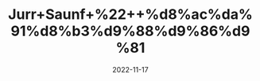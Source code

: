 ---
title: 'Jurr+Saunf+%22++%d8%ac%da%91%d8%b3%d9%88%d9%86%d9%81'
date: '2022-11-17' 
metatag: '' 
inventory: '0' 
draft: false 
# meta description 
shortDescripton: 'Dried+Funnel+Roots+%22+It+is+a+good+source+of+fibre+as+well+as+heart-friendly+nutrients+like+potassium+and+folate%2c+vegetables+like+fennel+may+support+heart+health.'
description: 'Herbs+%d8%ac%da%91%db%8c+%d8%a8%d9%88%d9%b9%db%8c'
longdescription: ''
tags: ''
brand: ''
subCategory: ''
sellCount: '0'
featured: True
# product Price
price: '50.0'
# Product Short Description
shortDescription: 'Dried+Funnel+Roots+%22+It+is+a+good+source+of+fibre+as+well+as+heart-friendly+nutrients+like+potassium+and+folate%2c+vegetables+like+fennel+may+support+heart+health.'
productID: 'D043916F-BF26-ED11-9968-005056B3A416'
type: 'products'
category: 'Herbs+%d8%ac%da%91%db%8c+%d8%a8%d9%88%d9%b9%db%8c' 
thumnailproduct: 'https://eraconnect.blob.core.windows.net/product-images/aminsaddiquidawakhana/D043916F-BF26-ED11-9968-005056B3A416.webp' 
images:
  - image: 'https://eraconnect.blob.core.windows.net/product-images/aminsaddiquidawakhana/D043916F-BF26-ED11-9968-005056B3A416.webp'  
Variants:
---